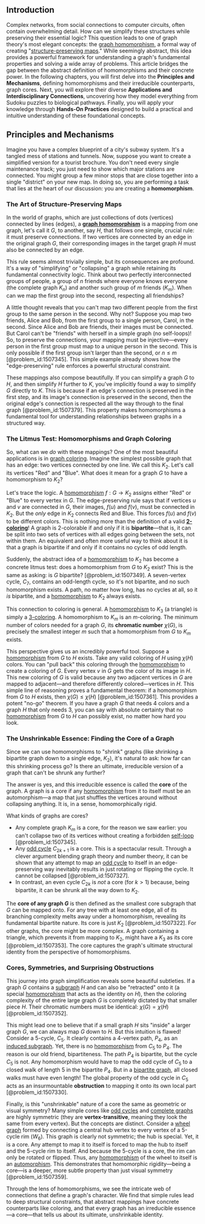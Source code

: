 ## Introduction
Complex networks, from social connections to computer circuits, often contain overwhelming detail. How can we simplify these structures while preserving their essential logic? This question leads to one of graph theory's most elegant concepts: the [graph homomorphism](@article_id:271820), a formal way of creating "[structure-preserving maps](@article_id:154408)." While seemingly abstract, this idea provides a powerful framework for understanding a graph's fundamental properties and solving a wide array of problems. This article bridges the gap between the abstract definition of homomorphisms and their concrete power. In the following chapters, you will first delve into the **Principles and Mechanisms**, defining homomorphisms and their irreducible counterparts, graph cores. Next, you will explore their diverse **Applications and Interdisciplinary Connections**, uncovering how they model everything from Sudoku puzzles to biological pathways. Finally, you will apply your knowledge through **Hands-On Practices** designed to build a practical and intuitive understanding of these foundational concepts.

## Principles and Mechanisms

Imagine you have a complex blueprint of a city's subway system. It's a tangled mess of stations and tunnels. Now, suppose you want to create a simplified version for a tourist brochure. You don't need every single maintenance track; you just need to show which major stations are connected. You might group a few minor stops that are close together into a single "district" on your new map. In doing so, you are performing a task that lies at the heart of our discussion: you are creating a **homomorphism**.

### The Art of Structure-Preserving Maps

In the world of graphs, which are just collections of dots (vertices) connected by lines (edges), a **[graph homomorphism](@article_id:271820)** is a mapping from one graph, let's call it $G$, to another, say $H$, that follows one simple, crucial rule: it must preserve connections. If two vertices are connected by an edge in the original graph $G$, their corresponding images in the target graph $H$ must also be connected by an edge.

This rule seems almost trivially simple, but its consequences are profound. It's a way of "simplifying" or "collapsing" a graph while retaining its fundamental connectivity logic. Think about two perfectly interconnected groups of people, a group of $n$ friends where everyone knows everyone (the complete graph $K_n$) and another such group of $m$ friends ($K_m$). When can we map the first group into the second, respecting all friendships?

A little thought reveals that you can't map two different people from the first group to the same person in the second. Why not? Suppose you map two friends, Alice and Bob, from the first group to a single person, Carol, in the second. Since Alice and Bob are friends, their images must be connected. But Carol can't be "friends" with herself in a simple graph (no self-loops)! So, to preserve the connections, your mapping must be injective—every person in the first group must map to a unique person in the second. This is only possible if the first group isn't larger than the second, or $n \le m$ [@problem_id:1507345]. This simple example already shows how the "edge-preserving" rule enforces a powerful structural constraint.

These mappings also compose beautifully. If you can simplify a graph $G$ to $H$, and then simplify $H$ further to $K$, you've implicitly found a way to simplify $G$ directly to $K$. This is because if an edge's connection is preserved in the first step, and its image's connection is preserved in the second, then the original edge's connection is respected all the way through to the final graph [@problem_id:1507379]. This property makes homomorphisms a fundamental tool for understanding relationships between graphs in a structured way.

### The Litmus Test: Homomorphisms and Graph Coloring

So, what can we *do* with these mappings? One of the most beautiful applications is in [graph coloring](@article_id:157567). Imagine the simplest possible graph that has an edge: two vertices connected by one line. We call this $K_2$. Let's call its vertices "Red" and "Blue". What does it mean for a graph $G$ to have a homomorphism to $K_2$?

Let's trace the logic. A [homomorphism](@article_id:146453) $f: G \to K_2$ assigns either "Red" or "Blue" to every vertex in $G$. The edge-preserving rule says that if vertices $u$ and $v$ are connected in $G$, their images, $f(u)$ and $f(v)$, must be connected in $K_2$. But the *only* edge in $K_2$ connects Red and Blue. This forces $f(u)$ and $f(v)$ to be different colors. This is nothing more than the definition of a valid **[2-coloring](@article_id:636660)**! A graph is 2-colorable if and only if it is **bipartite**—that is, it can be split into two sets of vertices with all edges going between the sets, not within them. An equivalent and often more useful way to think about it is that a graph is bipartite if and only if it contains no cycles of odd length.

Suddenly, the abstract idea of a [homomorphism](@article_id:146453) to $K_2$ has become a concrete litmus test: does a homomorphism from $G$ to $K_2$ exist? This is the same as asking: is $G$ bipartite? [@problem_id:1507349]. A seven-vertex cycle, $C_7$, contains an odd-length cycle, so it's not bipartite, and no such homomorphism exists. A path, no matter how long, has no cycles at all, so it *is* bipartite, and a [homomorphism](@article_id:146453) to $K_2$ always exists.

This connection to coloring is general. A [homomorphism](@article_id:146453) to $K_3$ (a triangle) is simply a [3-coloring](@article_id:272877). A homomorphism to $K_m$ is an $m$-coloring. The minimum number of colors needed for a graph $G$, its **chromatic number** $\chi(G)$, is precisely the smallest integer $m$ such that a homomorphism from $G$ to $K_m$ exists.

This perspective gives us an incredibly powerful tool. Suppose a [homomorphism](@article_id:146453) from $G$ to $H$ exists. Take any valid coloring of $H$ using $\chi(H)$ colors. You can "pull back" this coloring through the [homomorphism](@article_id:146453) to create a coloring of $G$. Every vertex $v$ in $G$ gets the color of its image in $H$. This new coloring of $G$ is valid because any two adjacent vertices in $G$ are mapped to adjacent—and therefore differently colored—vertices in $H$. This simple line of reasoning proves a fundamental theorem: if a homomorphism from $G$ to $H$ exists, then $\chi(G) \le \chi(H)$ [@problem_id:1507361]. This provides a potent "no-go" theorem. If you have a graph $G$ that needs 4 colors and a graph $H$ that only needs 3, you can say with absolute certainty that no [homomorphism](@article_id:146453) from $G$ to $H$ can possibly exist, no matter how hard you look.

### The Unshrinkable Essence: Finding the Core of a Graph

Since we can use homomorphisms to "shrink" graphs (like shrinking a bipartite graph down to a single edge, $K_2$), it's natural to ask: how far can this shrinking process go? Is there an ultimate, irreducible version of a graph that can't be shrunk any further?

The answer is yes, and this irreducible essence is called the **core** of the graph. A graph is a core if any [homomorphism](@article_id:146453) from it to itself must be an automorphism—a map that just shuffles the vertices around without collapsing anything. It is, in a sense, homomorphically rigid.

What kinds of graphs are cores?
- Any complete graph $K_m$ is a core, for the reason we saw earlier: you can't collapse two of its vertices without creating a forbidden [self-loop](@article_id:274176) [@problem_id:1507345].
- Any [odd cycle](@article_id:271813) $C_{2k+1}$ is a core. This is a spectacular result. Through a clever argument blending graph theory and number theory, it can be shown that any attempt to map an [odd cycle](@article_id:271813) to itself in an edge-preserving way inevitably results in just rotating or flipping the cycle. It cannot be collapsed [@problem_id:1507327].
- In contrast, an even cycle $C_{2k}$ is *not* a core (for $k>1$) because, being bipartite, it can be shrunk all the way down to $K_2$.

The **core of any graph $G$** is then defined as the smallest core subgraph that $G$ can be mapped onto. For any tree with at least one edge, all of its branching complexity melts away under a homomorphism, revealing its fundamental bipartite nature. Its core is just $K_2$ [@problem_id:1507322]. For other graphs, the core might be more complex. A graph containing a triangle, which prevents it from mapping to $K_2$, might have a $K_3$ as its core [@problem_id:1507353]. The core captures the graph's ultimate structural identity from the perspective of homomorphisms.

### Cores, Symmetries, and Surprising Obstructions

This journey into graph simplification reveals some beautiful subtleties. If a graph $G$ contains a [subgraph](@article_id:272848) $H$ and can also be "retracted" onto it (a special [homomorphism](@article_id:146453) that acts as the identity on $H$), then the coloring complexity of the entire large graph $G$ is completely dictated by that smaller piece $H$. Their chromatic numbers must be identical: $\chi(G) = \chi(H)$ [@problem_id:1507352].

This might lead one to believe that if a small graph $H$ sits "inside" a larger graph $G$, we can always map $G$ down to $H$. But this intuition is flawed! Consider a 5-cycle, $C_5$. It clearly contains a 4-vertex path, $P_4$, as an [induced subgraph](@article_id:269818). Yet, there is no [homomorphism](@article_id:146453) from $C_5$ to $P_4$. The reason is our old friend, bipartiteness. The path $P_4$ is bipartite, but the cycle $C_5$ is not. Any homomorphism would have to map the odd cycle of $C_5$ to a closed walk of length 5 in the bipartite $P_4$. But in a [bipartite graph](@article_id:153453), all closed walks must have even length! The global property of the odd cycle in $C_5$ acts as an insurmountable **obstruction** to mapping it onto its own local part [@problem_id:1507330].

Finally, is this "unshrinkable" nature of a core the same as geometric or visual symmetry? Many simple cores like [odd cycles](@article_id:270793) and [complete graphs](@article_id:265989) are highly symmetric (they are **vertex-transitive**, meaning they look the same from every vertex). But the concepts are distinct. Consider a [wheel graph](@article_id:271392) formed by connecting a central hub vertex to every vertex of a 5-cycle rim ($W_6$). This graph is clearly not symmetric; the hub is special. Yet, it is a core. Any attempt to map it to itself is forced to map the hub to itself and the 5-cycle rim to itself. And because the 5-cycle is a core, the rim can only be rotated or flipped. Thus, any [homomorphism](@article_id:146453) of the wheel to itself is an [automorphism](@article_id:143027). This demonstrates that homomorphic rigidity—being a core—is a deeper, more subtle property than just visual symmetry [@problem_id:1507359].

Through the lens of homomorphisms, we see the intricate web of connections that define a graph's character. We find that simple rules lead to deep structural constraints, that abstract mappings have concrete counterparts like coloring, and that every graph has an irreducible essence—a core—that tells us about its ultimate, unshrinkable identity.